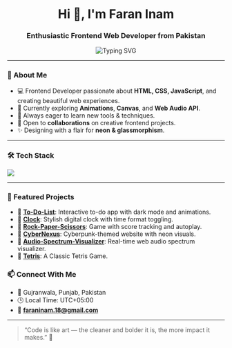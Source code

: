 <h1 align="center">Hi 👋, I'm Faran Inam</h1>
<h3 align="center">Enthusiastic Frontend Web Developer from Pakistan </h3>

<p align="center">
<img src="https://readme-typing-svg.demolab.com?font=Fira+Code&weight=500&pause=1000&color=00F7FF&center=true&vCenter=true&width=480&lines=Crafting+Beautiful+and+Interactive+UIs;Exploring+CSS+Magic+%26+JS+Wizards;Building+Fun+Web+Experiences!" alt="Typing SVG" />
</p>

---

### 🚀 About Me
- 💻 Frontend Developer passionate about **HTML, CSS, JavaScript**, and creating beautiful web experiences.
- 🧪 Currently exploring **Animations**, **Canvas**, and **Web Audio API**.
- 🌱 Always eager to learn new tools & techniques.
- 🤝 Open to **collaborations** on creative frontend projects.
- ✨ Designing with a flair for **neon & glassmorphism**.

---

### 🛠️ Tech Stack

<p align="left">
  <img src="https://skillicons.dev/icons?i=html,css,js,tailwind,github,vscode" />
</p>

---

### 📌 Featured Projects

- 🔹 [**To-Do-List**](https://github.com/Faran-Inam/To-Do-List): Interactive to-do app with dark mode and animations.
- 🔹 [**Clock**](https://github.com/Faran-Inam/Clock): Stylish digital clock with time format toggling.
- 🔹 [**Rock-Paper-Scissors**](https://github.com/Faran-Inam/Rock-Paper-Scissors): Game with score tracking and autoplay.
- 🔹 [**CyberNexus**](https://github.com/Faran-Inam/CyberNexus): Cyberpunk-themed website with neon visuals.
- 🔹 [**Audio-Spectrum-Visualizer**](https://github.com/Faran-Inam/Audio-Spectrum-Visualizer): Real-time web audio spectrum visualizer.
- 🔹 [**Tetris**](https://faran-inam.github.io/Tetris/): A Classic Tetris Game.


### 📫 Connect With Me

- 📍 Gujranwala, Punjab, Pakistan  
- 🕒 Local Time: UTC+05:00
- 📧 **faraninam.18@gmail.com**

---

> “Code is like art — the cleaner and bolder it is, the more impact it makes.” 🎨
